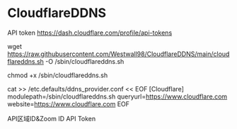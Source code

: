 # CloudflareDDNS

API token
https://dash.cloudflare.com/profile/api-tokens

wget https://raw.githubusercontent.com/Westwall98/CloudflareDDNS/main/cloudflareddns.sh -O /sbin/cloudflareddns.sh

chmod +x /sbin/cloudflareddns.sh

cat >> /etc.defaults/ddns_provider.conf << EOF
[Cloudflare]
        modulepath=/sbin/cloudflareddns.sh
        queryurl=https://www.cloudflare.com
        website=https://www.cloudflare.com
EOF


API区域ID&Zoom ID
API Token
